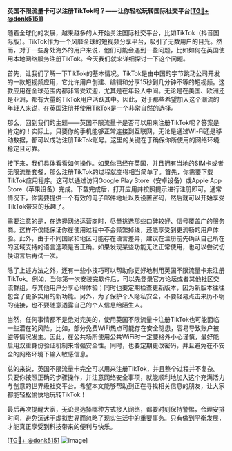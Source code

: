 **英国不限流量卡可以注册TikTok吗？——让你轻松玩转国际社交平台[[TG💪+ @donk5151](https://t.me/s/donk5151)]**

随着全球化的发展，越来越多的人开始关注国际社交平台，比如TikTok（抖音国际版）。TikTok作为一个风靡全球的短视频分享平台，吸引了无数用户的目光。然而，对于一些身处海外的用户来说，他们可能会遇到一些问题，比如如何在英国使用本地网络服务注册TikTok。今天我们就来详细探讨一下这个问题。

首先，让我们了解一下TikTok的基本情况。TikTok是由中国的字节跳动公司开发的一款短视频应用，它允许用户创建、编辑和分享15秒到几分钟不等的短视频。这款应用在全球范围内都非常受欢迎，尤其是在年轻人中间。无论是在美国、欧洲还是亚洲，都有大量的TikTok用户活跃其中。因此，对于那些希望加入这个潮流的年轻人来说，在英国注册并使用TikTok是一个非常自然的选择。

那么，回到我们的主题——英国不限流量卡是否可以用来注册TikTok呢？答案是肯定的！实际上，只要你的手机能够正常连接到互联网，无论是通过Wi-Fi还是移动数据，都可以成功注册TikTok账号。这里的关键在于确保你所使用的网络环境稳定且可靠。

接下来，我们具体看看如何操作。如果你已经在英国，并且拥有当地的SIM卡或者无限流量套餐，那么注册TikTok的过程就变得相当简单了。首先，你需要下载TikTok应用程序。这可以通过访问Google Play Store（安卓设备）或Apple App Store（苹果设备）完成。下载完成后，打开应用并按照提示进行注册即可。通常情况下，你需要提供一个有效的电子邮件地址以及设置密码，然后就可以开始享受TikTok带来的乐趣了。

需要注意的是，在选择网络运营商时，尽量挑选那些口碑较好、信号覆盖广的服务商。这样不仅能保证你在使用过程中不会频繁掉线，还能享受到更流畅的用户体验。此外，由于不同国家和地区可能存在语言差异，建议在注册前先确认自己所在的区域支持的语言选项是否正确。如果发现某些功能无法正常使用，也可以尝试切换语言后再试一次。

除了上述方法之外，还有一些小技巧可以帮助你更好地利用英国不限流量卡来注册TikTok。例如，当你第一次安装完软件后，可以先登录官方论坛或者其他社区交流群组，与其他用户分享心得体验；同时也要定期检查更新版本，因为新版本往往包含了更多实用的新功能。另外，为了保护个人隐私安全，不要轻易点击来历不明的链接，也不要随意透露自己的个人信息给陌生人。

当然，任何事情都不是绝对完美的，使用英国不限流量卡注册TikTok也可能面临一些潜在的风险。比如，部分免费WiFi热点可能存在安全隐患，容易导致账户被盗等情况发生。因此，在公共场所使用公共WiFi时一定要格外小心谨慎，最好能启用双重身份验证机制来增强安全性。同时，也要定期更改密码，并且避免在不安全的网络环境下输入敏感信息。

总的来说，英国不限流量卡完全可以用来注册TikTok，并且整个过程并不复杂。只要你按照正确的步骤操作，并注意网络安全事项，就能顺利地加入这个充满活力与创意的世界级社交平台。希望本文能够帮助到正在寻找相关信息的朋友，让大家都能轻松愉快地玩转TikTok！

最后再次提醒大家，无论是选择哪种方式接入网络，都要时刻保持警惕，合理安排时间，避免沉迷于虚拟世界而忽略了现实生活中的重要事务。只有做到平衡发展，才能真正享受到科技带来的便利与快乐。

[[TG💪+ @donk5151](https://t.me/s/donk5151) ![Image](https://i.postimg.cc/rwNCRYN7/Snipaste-2025-04-30-17-27-05.png)]